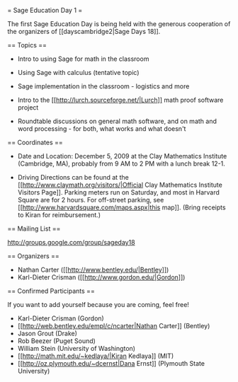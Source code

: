 = Sage Education Day 1 =

 The first Sage Education Day is being held with the generous cooperation of the organizers of [[dayscambridge2|Sage Days 18]].

== Topics ==
  
 * Intro to using Sage for math in the classroom

 * Using Sage with calculus (tentative topic)

 * Sage implementation in the classroom - logistics and more

 * Intro to the [[http://lurch.sourceforge.net/|Lurch]] math proof software project

 * Roundtable discussions on general math software, and on math and word processing - for both, what works and what doesn't

== Coordinates ==
  
 * Date and Location: December 5, 2009 at the Clay Mathematics Institute (Cambridge, MA), probably from 9 AM to 2 PM with a lunch break 12-1.

 * Driving Directions can be found at the [[http://www.claymath.org/visitors/|Official Clay Mathematics Institute Visitors Page]]. Parking meters run on Saturday, and most in Harvard Square are for 2 hours. For off-street parking, see [[http://www.harvardsquare.com/maps.aspx|this map]]. (Bring receipts to Kiran for reimbursement.)

== Mailing List ==

 http://groups.google.com/group/sageday18

== Organizers ==
 * Nathan Carter ([[http://www.bentley.edu/|Bentley]])
 * Karl-Dieter Crisman ([[http://www.gordon.edu/|Gordon]])

== Confirmed Participants ==

 If you want to add yourself because you are coming, feel free!

 * Karl-Dieter Crisman (Gordon)
 * [[http://web.bentley.edu/empl/c/ncarter|Nathan Carter]] (Bentley)
 * Jason Grout (Drake)
 * Rob Beezer (Puget Sound)
 * William Stein (University of Washington)
 * [[http://math.mit.edu/~kedlaya/|Kiran Kedlaya]] (MIT)
 * [[http://oz.plymouth.edu/~dcernst|Dana Ernst]] (Plymouth State University)

